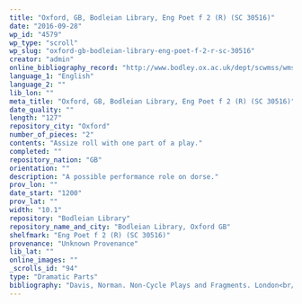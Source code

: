 ```yaml
---
title: "Oxford, GB, Bodleian Library, Eng Poet f 2 (R) (SC 30516)"
date: "2016-09-28"
wp_id: "4579"
wp_type: "scroll"
wp_slug: "oxford-gb-bodleian-library-eng-poet-f-2-r-sc-30516"
creator: "admin"
online_bibliography_record: "http://www.bodley.ox.ac.uk/dept/scwmss/wmss/online/medieval/eng/images/aam0860.gif"
language_1: "English"
language_2: ""
lib_lon: ""
meta_title: "Oxford, GB, Bodleian Library, Eng Poet f 2 (R) (SC 30516)"
date_quality: ""
length: "127"
repository_city: "Oxford"
number_of_pieces: "2"
contents: "Assize roll with one part of a play."
completed: ""
repository_nation: "GB"
orientation: ""
description: "A possible performance role on dorse."
prov_lon: ""
date_start: "1200"
prov_lat: ""
width: "10.1"
repository: "Bodleian Library"
repository_name_and_city: "Bodleian Library, Oxford GB"
shelfmark: "Eng Poet f 2 (R) (SC 30516)"
provenance: "Unknown Provenance"
lib_lat: ""
online_images: ""
_scrolls_id: "94"
type: "Dramatic Parts"
bibliography: "Davis, Norman. Non-Cycle Plays and Fragments. London<br/> New York: Oxford University Press, 1970, p. c-cxi, 106-113 also pp. lxxxv-c, 90-105.<br/> Kelly, Thomas Forrest. The Exultet in Southern Italy. New York: Oxford University Press, 1996, 17 n. 28.<br/> Lalou, Elizabeth. “Les Rolets de Théâtre: Étude Codicologique.” In Actes Du 115e Congrès National Des Sociétés Savantes, Avignon, 1990, 51–71. Paris: Editions du CTHS, 1991.<br/> McCarren, Vincent P., and Douglas Moffat. A Guide to Editing Middle English. Ann Arbor: The University of Michigan Press, 1998, 330-331.<br/> Rouse, Richard H. “Roll and Codex: The Transmission of the Works of Reinmar von Zweter.” In Gabriel Silagi, ed. Paläographie 1981: Colloquium Des Conité International de Paléographie. München, 15.-18. September 1981, 107–23, XI – XV pl. Münchener Beiträge Zur Mediävistik Und Renaissance-Forschung 32. Munich: Arbeo-Gesellschaft, 1982, 121 and n. 38."
---
```



